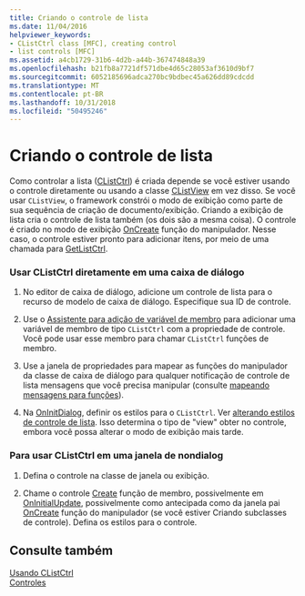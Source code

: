 ```yaml
---
title: Criando o controle de lista
ms.date: 11/04/2016
helpviewer_keywords:
- CListCtrl class [MFC], creating control
- list controls [MFC]
ms.assetid: a4cb1729-31b6-4d2b-a44b-367474848a39
ms.openlocfilehash: b21fb8a7721df571dbe4d65c28053af3610d9bf7
ms.sourcegitcommit: 6052185696adca270bc9bdbec45a626dd89cdcdd
ms.translationtype: MT
ms.contentlocale: pt-BR
ms.lasthandoff: 10/31/2018
ms.locfileid: "50495246"
---
```

# <a name="creating-the-list-control"></a>Criando o controle de lista

Como controlar a lista ([CListCtrl](../mfc/reference/clistctrl-class.md)) é criada depende se você estiver usando o controle diretamente ou usando a classe [CListView](../mfc/reference/clistview-class.md) em vez disso. Se você usar `CListView`, o framework constrói o modo de exibição como parte de sua sequência de criação de documento/exibição. Criando a exibição de lista cria o controle de lista também (os dois são a mesma coisa). O controle é criado no modo de exibição [OnCreate](../mfc/reference/cwnd-class.md#oncreate) função do manipulador. Nesse caso, o controle estiver pronto para adicionar itens, por meio de uma chamada para [GetListCtrl](../mfc/reference/clistview-class.md#getlistctrl).

### <a name="to-use-clistctrl-directly-in-a-dialog-box"></a>Usar CListCtrl diretamente em uma caixa de diálogo

1. No editor de caixa de diálogo, adicione um controle de lista para o recurso de modelo de caixa de diálogo. Especifique sua ID de controle.

1. Use o [Assistente para adição de variável de membro](../ide/adding-a-member-variable-visual-cpp.md) para adicionar uma variável de membro de tipo `CListCtrl` com a propriedade de controle. Você pode usar esse membro para chamar `CListCtrl` funções de membro.

1. Use a janela de propriedades para mapear as funções do manipulador da classe de caixa de diálogo para qualquer notificação de controle de lista mensagens que você precisa manipular (consulte [mapeando mensagens para funções](../mfc/reference/mapping-messages-to-functions.md)).

1. Na [OnInitDialog](../mfc/reference/cdialog-class.md#oninitdialog), definir os estilos para o `CListCtrl`. Ver [alterando estilos de controle de lista](../mfc/changing-list-control-styles.md). Isso determina o tipo de "view" obter no controle, embora você possa alterar o modo de exibição mais tarde.

### <a name="to-use-clistctrl-in-a-nondialog-window"></a>Para usar CListCtrl em uma janela de nondialog

1. Defina o controle na classe de janela ou exibição.

1. Chame o controle [Create](../mfc/reference/clistctrl-class.md#create) função de membro, possivelmente em [OnInitialUpdate](../mfc/reference/cview-class.md#oninitialupdate), possivelmente como antecipada como da janela pai [OnCreate](../mfc/reference/cwnd-class.md#oncreate) função do manipulador (se você estiver Criando subclasses de controle). Defina os estilos para o controle.

## <a name="see-also"></a>Consulte também

[Usando CListCtrl](../mfc/using-clistctrl.md)<br/>
[Controles](../mfc/controls-mfc.md)

